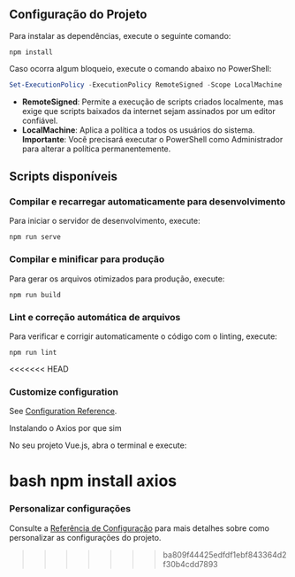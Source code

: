 
## Configuração do Projeto
Para instalar as dependências, execute o seguinte comando:
```
npm install
```
Caso ocorra algum bloqueio, execute o comando abaixo no PowerShell:
```powershell
Set-ExecutionPolicy -ExecutionPolicy RemoteSigned -Scope LocalMachine
```
- **RemoteSigned**: Permite a execução de scripts criados localmente, mas exige que scripts baixados da internet sejam assinados por um editor confiável.
- **LocalMachine**: Aplica a política a todos os usuários do sistema.
**Importante**: Você precisará executar o PowerShell como Administrador para alterar a política permanentemente.

## Scripts disponíveis
### Compilar e recarregar automaticamente para desenvolvimento
Para iniciar o servidor de desenvolvimento, execute:
```
npm run serve
```
### Compilar e minificar para produção
Para gerar os arquivos otimizados para produção, execute:
```
npm run build
```
### Lint e correção automática de arquivos
Para verificar e corrigir automaticamente o código com o linting, execute:
```
npm run lint
```
<<<<<<< HEAD

### Customize configuration
See [Configuration Reference](https://cli.vuejs.org/config/).


Instalando o Axios por que sim

No seu projeto Vue.js, abra o terminal e execute:

 bash 
npm install axios
=======
### Personalizar configurações
Consulte a [Referência de Configuração](https://cli.vuejs.org/config/) para mais detalhes sobre como personalizar as configurações do projeto.
>>>>>>> ba809f44425edfdf1ebf843364d2f30b4cdd7893
